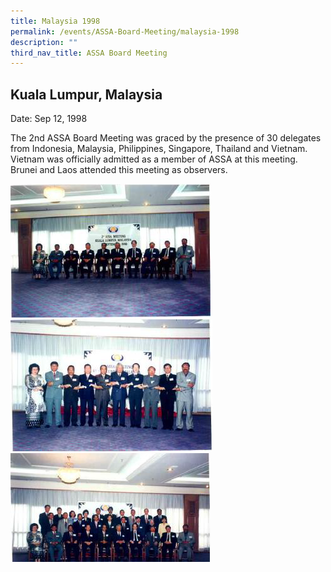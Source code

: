```yaml
---
title: Malaysia 1998
permalink: /events/ASSA-Board-Meeting/malaysia-1998
description: ""
third_nav_title: ASSA Board Meeting
---
```

## Kuala Lumpur, Malaysia
Date: Sep 12, 1998


The 2nd ASSA Board Meeting was graced by the presence of 30 delegates from Indonesia, Malaysia, Philippines, Singapore, Thailand and Vietnam. Vietnam was officially admitted as a member of ASSA at this meeting. Brunei and Laos attended this meeting as observers.

![](/images/Board%20Meeting/Malaysia%201998/Malaysia-1999-1.png)![](/images/Board%20Meeting/Malaysia%201998/Malaysia-1999-2.png)![](/images/Board%20Meeting/Malaysia%201998/Malaysia-1999-3.png)